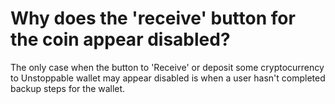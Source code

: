 # Why does the 'receive' button for the coin appear disabled?

The only case when the button to 'Receive' or deposit some cryptocurrency to Unstoppable wallet may appear disabled is when a user hasn't completed backup steps for the wallet.
